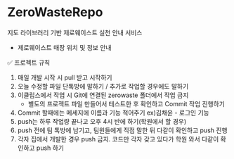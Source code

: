 # ZeroWasteRepo
지도 라이브러리 기반 제로웨이스트 실천 안내 서비스
  - 제로웨이스트 매장 위치 및 정보 안내


✅ 프로젝트 규칙 
 
 1. 매일 개발 시작 시 pull 받고 시작하기
 2. 오늘 수정할 파일 단톡방에 말하기 / 추가로 작업할 경우에도 말하기
 3. 이클립스에서 작업 시 Git에 연결된 zerowaste 폴더에서 작업 금지
      - 별도의 프로젝트 파일 만들어서 테스트한 후 확인하고 Commit 작업 진행하기
 4. Commit 할때에는 메세지에 이름과 기능 적어주기 ex)김채윤 - 로그인 기능
 5. push는 하루 작업량 끝나고 오후 4시 반에 하기(학원에서 할 경우)
 6. push 전에 팀 톡방에 남기고, 팀원들에게 직접 말한 뒤 다같이 확인하고 push 진행
 7. 각자 집에서 개발한 경우 push 금지. 코드만 각자 갖고 있다가 학원 와서 다같이 확인하고 push 하기
  
 

